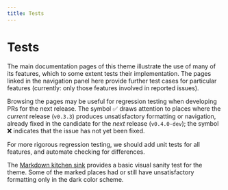 ```yaml
---
title: Tests
---
```


# Tests

The main documentation pages of this theme illustrate the use of many of its features,
which to some extent tests their implementation.
The pages linked in the navigation panel here provide further test cases
for particular features
(currently: only those features involved in reported issues).

Browsing the pages may be useful for regression testing when developing PRs
for the next release.
The symbol ✅ draws attention to places where the _current_ release (`v0.3.3`)
produces unsatisfactory formatting or navigation,
already fixed in the candidate for the _next_ release (`v0.4.0-dev`);
the symbol ❌ indicates that the issue has not yet been fixed.

For more rigorous regression testing, we should add unit tests for all features,
and automate checking for differences.
 
The [Markdown kitchen sink](markdown.html) provides a basic visual sanity test
for the theme.
Some of the marked places had or still have unsatisfactory formatting
only in the dark color scheme.
